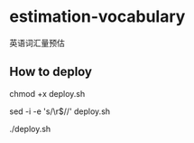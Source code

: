 # estimation-vocabulary
英语词汇量预估

## How to deploy
chmod +x deploy.sh

sed -i -e 's/\r$//' deploy.sh

./deploy.sh